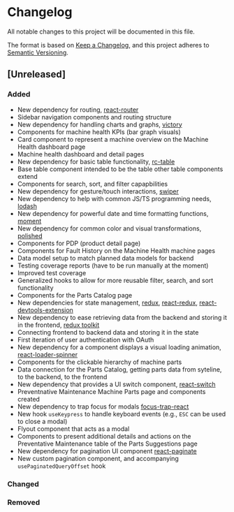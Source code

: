 # Changelog

All notable changes to this project will be documented in this file.

The format is based on [Keep a Changelog](https://keepachangelog.com/en/1.0.0/),
and this project adheres to [Semantic Versioning](https://semver.org/spec/v2.0.0.html).

## [Unreleased]

### Added

- New dependency for routing, [react-router](https://reactrouter.com/)
- Sidebar navigation components and routing structure
- New dependency for handling charts and graphs, [victory](https://formidable.com/open-source/victory/docs/victory-chart/)
- Components for machine health KPIs (bar graph visuals)
- Card component to represent a machine overview on the Machine Health dashboard page
- Machine health dashboard and detail pages
- New dependency for basic table functionality, [rc-table](https://github.com/react-component/table)
- Base table component intended to be the table other table components extend
- Components for search, sort, and filter capapbilities
- New dependency for gesture/touch interactions, [swiper](https://swiperjs.com/)
- New dependency to help with common JS/TS programming needs, [lodash](https://lodash.com/)
- New dependency for powerful date and time formatting functions, [moment](https://momentjs.com/)
- New dependency for common color and visual transformations, [polished](https://polished.js.org/)
- Components for PDP (product detail page)
- Components for Fault History on the Machine Health machine pages
- Data model setup to match planned data models for backend
- Testing coverage reports (have to be run manually at the moment)
- Improved test coverage
- Generalized hooks to allow for more reusable filter, search, and sort functionality
- Components for the Parts Catalog page
- New dependencies for state management, [redux](https://redux.js.org/), [react-redux](https://github.com/reduxjs/react-redux), [react-devtools-extension](https://github.com/zalmoxisus/redux-devtools-extension)
- New dependency to ease retrieving data from the backend and storing it in the frontend, [redux toolkit](https://redux-toolkit.js.org/)
- Connecting frontend to backend data and storing it in the state
- First iteration of user authentication with OAuth
- New dependency for a component displays a visual loading animation, [react-loader-spinner](https://mhnpd.github.io/react-loader-spinner/)
- Components for the clickable hierarchy of machine parts
- Data connection for the Parts Catalog, getting parts data from syteline, to the backend, to the frontend
- New dependency that provides a UI switch component, [react-switch](https://github.com/markusenglund/react-switch#readme)
- Preventnative Maintenance Machine Parts page and components created
- New dependency to trap focus for modals [focus-trap-react](https://github.com/focus-trap/focus-trap-react)
- New hook `useKeypress` to handle keyboard events (e.g., `ESC` can be used to close a modal)
- Flyout component that acts as a modal
- Components to present additional details and actions on the Preventative Maintenance table of the Parts Suggestions page
- New dependency for pagination UI component [react-paginate](https://github.com/AdeleD/react-paginate)
- New custom pagination component, and accompanying `usePaginatedQueryOffset` hook

### Changed

### Removed
